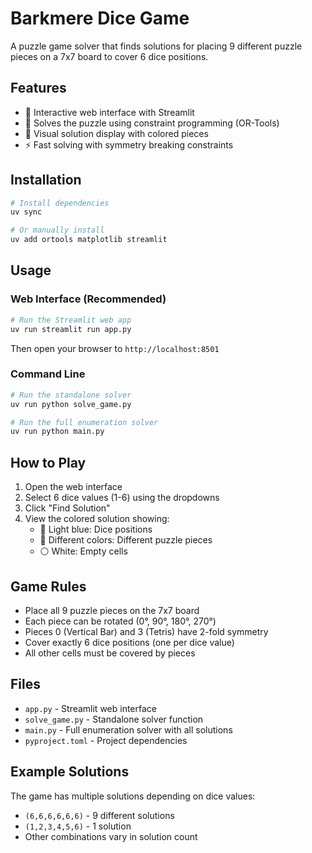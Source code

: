 # Barkmere Dice Game

A puzzle game solver that finds solutions for placing 9 different puzzle pieces on a 7x7 board to cover 6 dice positions.

## Features

- 🎲 Interactive web interface with Streamlit
- 🧩 Solves the puzzle using constraint programming (OR-Tools)
- 🎨 Visual solution display with colored pieces
- ⚡ Fast solving with symmetry breaking constraints

## Installation

```bash
# Install dependencies
uv sync

# Or manually install
uv add ortools matplotlib streamlit
```

## Usage

### Web Interface (Recommended)

```bash
# Run the Streamlit web app
uv run streamlit run app.py
```

Then open your browser to `http://localhost:8501`

### Command Line

```bash
# Run the standalone solver
uv run python solve_game.py

# Run the full enumeration solver
uv run python main.py
```

## How to Play

1. Open the web interface
2. Select 6 dice values (1-6) using the dropdowns
3. Click "Find Solution"
4. View the colored solution showing:
   - 🔵 Light blue: Dice positions
   - 🌈 Different colors: Different puzzle pieces
   - ⚪ White: Empty cells

## Game Rules

- Place all 9 puzzle pieces on the 7x7 board
- Each piece can be rotated (0°, 90°, 180°, 270°)
- Pieces 0 (Vertical Bar) and 3 (Tetris) have 2-fold symmetry
- Cover exactly 6 dice positions (one per dice value)
- All other cells must be covered by pieces

## Files

- `app.py` - Streamlit web interface
- `solve_game.py` - Standalone solver function
- `main.py` - Full enumeration solver with all solutions
- `pyproject.toml` - Project dependencies

## Example Solutions

The game has multiple solutions depending on dice values:
- `(6,6,6,6,6,6)` - 9 different solutions
- `(1,2,3,4,5,6)` - 1 solution
- Other combinations vary in solution count

